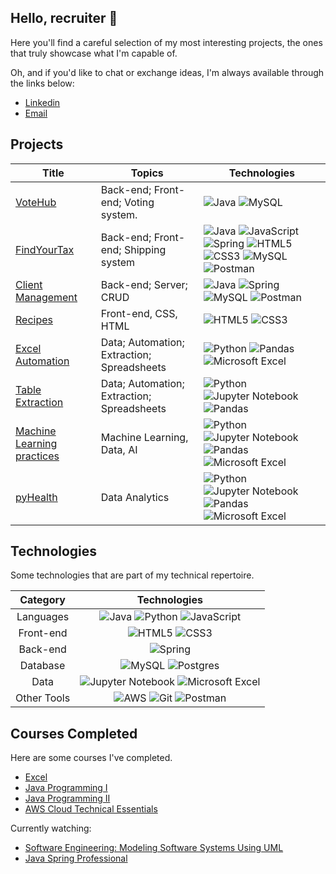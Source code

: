 ## Hello, recruiter 👻

Here you'll find a careful selection of my most interesting projects, the ones that truly showcase what I'm capable of.

Oh, and if you'd like to chat or exchange ideas, I'm always available through the links below:

- [Linkedin](https://www.linkedin.com/in/kaiovsb)
- [Email](mailto:kaiovsbarbosa@gmail.com)

## Projects
| Title | Topics | Technologies |
|--|---------------------------------------------------|--|
|[VoteHub](https://github.com/kvsbarbosa/votehub) | Back-end; Front-end; Voting system. | ![Java](https://img.shields.io/badge/java-%23ED8B00.svg?style=for-the-badge&logo=openjdk&logoColor=white) ![MySQL](https://img.shields.io/badge/mysql-%2300f.svg?style=for-the-badge&logo=mysql&logoColor=white) |
| [FindYourTax](https://github.com/kvsbarbosa/findYourTax) | Back-end; Front-end; Shipping system | ![Java](https://img.shields.io/badge/java-%23ED8B00.svg?style=for-the-badge&logo=openjdk&logoColor=white) ![JavaScript](https://img.shields.io/badge/javascript-%23323330.svg?style=for-the-badge&logo=javascript&logoColor=%23F7DF1E) ![Spring](https://img.shields.io/badge/spring-%236DB33F.svg?style=for-the-badge&logo=spring&logoColor=white) ![HTML5](https://img.shields.io/badge/html5-%23E34F26.svg?style=for-the-badge&logo=html5&logoColor=white) ![CSS3](https://img.shields.io/badge/css3-%231572B6.svg?style=for-the-badge&logo=css3&logoColor=white) ![MySQL](https://img.shields.io/badge/mysql-%2300f.svg?style=for-the-badge&logo=mysql&logoColor=white) ![Postman](https://img.shields.io/badge/Postman-FF6C37?style=for-the-badge&logo=postman&logoColor=white) |
| [Client Management](https://github.com/kvsbarbosa/clients-challenge) | Back-end; Server; CRUD | ![Java](https://img.shields.io/badge/java-%23ED8B00.svg?style=for-the-badge&logo=openjdk&logoColor=white) ![Spring](https://img.shields.io/badge/spring-%236DB33F.svg?style=for-the-badge&logo=spring&logoColor=white) ![MySQL](https://img.shields.io/badge/mysql-%2300f.svg?style=for-the-badge&logo=mysql&logoColor=white) ![Postman](https://img.shields.io/badge/Postman-FF6C37?style=for-the-badge&logo=postman&logoColor=white) |
| [Recipes](https://kvsbarbosa.github.io/br-recipes/) | Front-end, CSS, HTML | ![HTML5](https://img.shields.io/badge/html5-%23E34F26.svg?style=for-the-badge&logo=html5&logoColor=white) ![CSS3](https://img.shields.io/badge/css3-%231572B6.svg?style=for-the-badge&logo=css3&logoColor=white) |
| [Excel Automation](https://github.com/kvsbarbosa/automate-excel) | Data; Automation; Extraction; Spreadsheets | ![Python](https://img.shields.io/badge/python-3670A0?style=for-the-badge&logo=python&logoColor=ffdd54) ![Pandas](https://img.shields.io/badge/pandas-%23150458.svg?style=for-the-badge&logo=pandas&logoColor=white) ![Microsoft Excel](https://img.shields.io/badge/Microsoft_Excel-217346?style=for-the-badge&logo=microsoft-excel&logoColor=white)
 | [Table Extraction](https://github.com/kvsbarbosa/table-extraction)| Data; Automation; Extraction; Spreadsheets | ![Python](https://img.shields.io/badge/python-3670A0?style=for-the-badge&logo=python&logoColor=ffdd54) ![Jupyter Notebook](https://img.shields.io/badge/jupyter-%23FA0F00.svg?style=for-the-badge&logo=jupyter&logoColor=white) ![Pandas](https://img.shields.io/badge/pandas-%23150458.svg?style=for-the-badge&logo=pandas&logoColor=white)|
| [Machine Learning practices](https://github.com/kvsbarbosa/ML-practices) | Machine Learning, Data, AI | ![Python](https://img.shields.io/badge/python-3670A0?style=for-the-badge&logo=python&logoColor=ffdd54) ![Jupyter Notebook](https://img.shields.io/badge/jupyter-%23FA0F00.svg?style=for-the-badge&logo=jupyter&logoColor=white) ![Pandas](https://img.shields.io/badge/pandas-%23150458.svg?style=for-the-badge&logo=pandas&logoColor=white) ![Microsoft Excel](https://img.shields.io/badge/Microsoft_Excel-217346?style=for-the-badge&logo=microsoft-excel&logoColor=white) |
| [pyHealth](https://github.com/kvsbarbosa/pyHealth) | Data Analytics | ![Python](https://img.shields.io/badge/python-3670A0?style=for-the-badge&logo=python&logoColor=ffdd54) ![Jupyter Notebook](https://img.shields.io/badge/jupyter-%23FA0F00.svg?style=for-the-badge&logo=jupyter&logoColor=white) ![Pandas](https://img.shields.io/badge/pandas-%23150458.svg?style=for-the-badge&logo=pandas&logoColor=white) ![Microsoft Excel](https://img.shields.io/badge/Microsoft_Excel-217346?style=for-the-badge&logo=microsoft-excel&logoColor=white) |




## Technologies

Some technologies that are part of my technical repertoire.
<br>

|   Category  |            Technologies             |
|:------------:|:----------------------------------:|
|   Languages  | ![Java](https://img.shields.io/badge/java-%23ED8B00.svg?style=for-the-badge&logo=openjdk&logoColor=white) ![Python](https://img.shields.io/badge/python-3670A0?style=for-the-badge&logo=python&logoColor=ffdd54) ![JavaScript](https://img.shields.io/badge/javascript-%23323330.svg?style=for-the-badge&logo=javascript&logoColor=%23F7DF1E) 
| Front-end | ![HTML5](https://img.shields.io/badge/html5-%23E34F26.svg?style=for-the-badge&logo=html5&logoColor=white) ![CSS3](https://img.shields.io/badge/css3-%231572B6.svg?style=for-the-badge&logo=css3&logoColor=white)
|   Back-end   | ![Spring](https://img.shields.io/badge/spring-%236DB33F.svg?style=for-the-badge&logo=spring&logoColor=white) |
|   Database    | ![MySQL](https://img.shields.io/badge/mysql-%2300f.svg?style=for-the-badge&logo=mysql&logoColor=white) ![Postgres](https://img.shields.io/badge/postgres-%23316192.svg?style=for-the-badge&logo=postgresql&logoColor=white)
|   Data | ![Jupyter Notebook](https://img.shields.io/badge/jupyter-%23FA0F00.svg?style=for-the-badge&logo=jupyter&logoColor=white) ![Microsoft Excel](https://img.shields.io/badge/Microsoft_Excel-217346?style=for-the-badge&logo=microsoft-excel&logoColor=white)
| Other Tools | ![AWS](https://img.shields.io/badge/AWS-%23FF9900.svg?style=for-the-badge&logo=amazon-aws&logoColor=white) ![Git](https://img.shields.io/badge/git-%23F05033.svg?style=for-the-badge&logo=git&logoColor=white) ![Postman](https://img.shields.io/badge/Postman-FF6C37?style=for-the-badge&logo=postman&logoColor=white) |
 
## Courses Completed

Here are some courses I've completed.

- [Excel](https://www.ev.org.br/trilhas-de-conhecimento/excel-2016-do-basico-ao-avancado)
- [Java Programming I](https://java-programming.mooc.fi/)
- [Java Programming II](https://java-programming.mooc.fi/)
- [AWS Cloud Technical Essentials](https://www.coursera.org/learn/aws-cloud-technical-essentials)

Currently watching:

- [Software Engineering: Modeling Software Systems Using UML](https://www.coursera.org/learn/software-engineering-modeling-software-systems-using-uml)
- [Java Spring Professional](https://devsuperior.com.br/curso-java-spring-professional)


